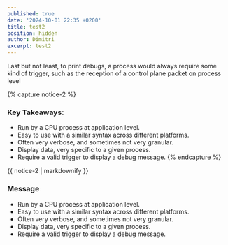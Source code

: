 ```yaml
---
published: true
date: '2024-10-01 22:35 +0200'
title: test2
position: hidden
author: Dimitri
excerpt: test2
---
```

Last but not least, to print debugs, a process would always require some kind of trigger, such as the reception of a control plane packet on process level

{% capture notice-2 %}
### Key Takeaways:
* Run by a CPU process at application level.
* Easy to use with a similar syntax across different platforms.
* Often very verbose, and sometimes not very granular.
* Display data, very specific to a given process.
* Require a valid trigger to display a debug message.
{% endcapture %}

<div class="notice--info">{{ notice-2 | markdownify }}</div>


<div class="notice--info">
  <h3>Message</h3>
  <ul>
    <li>Run by a CPU process at application level.</li>
    <li>Easy to use with a similar syntax across different platforms.</li>
    <li>Often very verbose, and sometimes not very granular.</li>
    <li>Display data, very specific to a given process.</li>
    <li>Require a valid trigger to display a debug message.</li>
  </ul>
</div>
